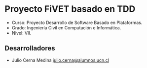 # Proyecto FiVET basado en TDD

- Curso: Proyecto Desarrollo de Software Basado en Plataformas.
- Grado: Ingeniería Civil en Computación e Informática.
- Nivel: VII.

## Desarrolladores
- Julio Cerna Medina julio.cerna@alumnos.ucn.cl
